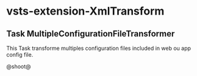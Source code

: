 # vsts-extension-XmlTransform

## Task MultipleConfigurationFileTransformer ##

This Task transforme multiples configuration files included in web ou app config file.

@shoot@